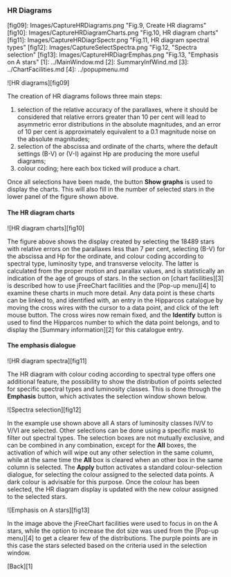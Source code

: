 <h3 id="hrdiagram"> HR Diagrams </h3>
[fig09]: Images/CaptureHRDiagrams.png "Fig.9, Create HR diagrams"
[fig10]: Images/CaptureHRDiagramCharts.png "Fig.10, HR diagram charts"
[fig11]: Images/CaptureHRDiagrSpectr.png "Fig.11, HR diagram spectral types"
[fig12]: Images/CaptureSelectSpectra.png "Fig.12, "Spectra selection"
[fig13]: Images/CaptureHRDiagrEmphas.png "Fig.13, "Emphasis on A stars"
[1]: ../MainWindow.md
[2]: SummaryInfWind.md
[3]: ../ChartFacilities.md
[4]: ../popupmenu.md

![HR diagrams][fig09]

The creation of HR diagrams follows three main steps:

1. selection of the relative accuracy of the parallaxes, where it should be considered that relative errors greater than 10 per cent will lead to asymmetric error distributions in the absolute magnitudes, and an error of 10 per cent is approximately equivalent to a 0.1 magnitude noise on the absolute magnitudes;
2. selection of the abscissa and ordinate of the charts, where the default settings (B-V) or (V-I) against Hp are producing the more useful diagrams;
3. colour coding; here each box ticked will produce a chart.

Once all selections have been made, the button **Show graphs** is used to display the charts. This will also fill in the number of selected stars in the lower panel of the figure shown above.

<h4 id="hrdiagrcharts"> The HR diagram charts </h4>

![HR diagram charts][fig10]

The figure above shows the display created by selecting the 18489 stars with relative errors on the parallaxes less than 7 per cent, selecting (B-V) for the abscissa and Hp for the ordinate, and colour coding according to spectral type, luminosity type, and transverse velocity. The latter is calculated from the proper motion and parallax values, and is statistically an indication of the age of groups of stars. In the section on [chart facilities][3] is described how to use jFreeChart facilities and the [Pop-up menu][4] to examine these charts in much more detail. Any data point is these charts can be linked to, and identified with, an entry in the Hipparcos catalogue by moving the cross wires with the cursor to a data point, and click of the left mouse button. The cross wires now remain fixed, and the **Identify** button is used to find the Hipparcos number to which the data point belongs, and to display the [Summary information][2] for this catalogue entry. 

<h4 id="emphasis"> The emphasis dialogue </h4>

![HR diagram spectra][fig11]

The HR diagram with colour coding according to spectral type offers one additional feature, the possibility to show the distribution of points selected for specific spectral types and luminosity classes. This is done through the **Emphasis** button, which activates the selection window shown below.

![Spectra selection][fig12]

In the example use shown above all A stars of luminosity classes IV/V to V/VI are selected. Other selections can be done using a specific mask to filter out spectral types. The selection boxes are not mutually exclusive, and can be combined in any combination, except for the **All** boxes, the activation of which will wipe out any other selection in the same column, while at the same time the **All** box is cleared when an other box in the same column is selected. The **Apply** button activates a standard colour-selection dialogue, for selecting the colour assigned to the selected data points. A dark colour is advisable for this purpose. Once the colour has been selected, the HR diagram display is updated with the new colour assigned to the selected stars.

![Emphasis on A stars][fig13]

In the image above the jFreeChart facilities were used to focus in on the A stars, while the option to increase the dot size was used from the [Pop-up menu][4] to get a clearer few of the distributions. The purple points are in this case the stars selected based on the criteria used in the selection window.

[Back][1]
